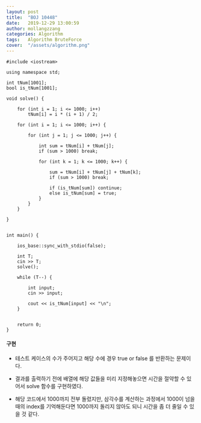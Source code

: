 ```yaml
---
layout: post
title:  "BOJ 10448"
date:   2019-12-29 13:00:59
author: mollangzzang
categories: Algorithm
tags:	Algorithm BruteForce
cover:  "/assets/algorithm.png"
---
```


```
#include <iostream>

using namespace std;

int tNum[1001];
bool is_tNum[1001];

void solve() {

	for (int i = 1; i <= 1000; i++) 
		tNum[i] = i * (i + 1) / 2;
	
	for (int i = 1; i <= 1000; i++) {

		for (int j = 1; j <= 1000; j++) {

			int sum = tNum[i] + tNum[j];
			if (sum > 1000) break;

			for (int k = 1; k <= 1000; k++) {

				sum = tNum[i] + tNum[j] + tNum[k];
				if (sum > 1000) break;

				if (is_tNum[sum]) continue;
				else is_tNum[sum] = true;
			}
		}
	}

}


int main() {

	ios_base::sync_with_stdio(false);

	int T;
	cin >> T;
	solve();

	while (T--) {

		int input;
		cin >> input;

		cout << is_tNum[input] << "\n";
	}


	return 0;
}
```

#### 구현

- 테스트 케이스의 수가 주어지고 해당 수에 경우 true or false 를 반환하는 문제이다.

- 결과를 출력하기 전에 배열에 해당 값들을 미리 지정해놓으면 시간을 절약할 수 있어서 solve 함수를 구현하였다.

- 해당 코드에서 1000까지 전부 돌렸지만, 삼각수를 계산하는 과정에서 1000이 넘을 때의 index를 기억해둔다면 1000까지 돌리지 않아도 되니 시간을 좀 더 줄일 수 있을 것 같다.
